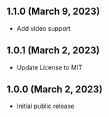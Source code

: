 ## 1.1.0 (March 9, 2023)

- Add video support

## 1.0.1 (March 2, 2023)

- Update License to MIT

## 1.0.0 (March 2, 2023)

- Initial public release
